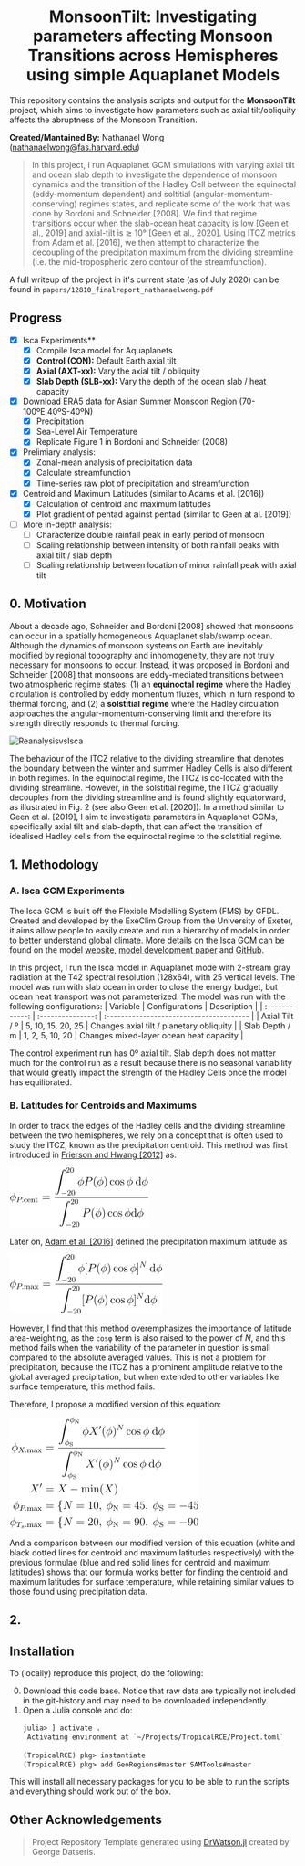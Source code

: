 # **<div align="center">MonsoonTilt: Investigating parameters affecting Monsoon Transitions across Hemispheres using simple Aquaplanet Models</div>**

This repository contains the analysis scripts and output for the **MonsoonTilt** project, which aims to investigate how parameters such as axial tilt/obliquity affects the abruptness of the Monsoon Transition.

**Created/Mantained By:** Nathanael Wong (nathanaelwong@fas.harvard.edu)
> In this project, I run Aquaplanet GCM simulations with varying axial tilt and ocean slab depth to investigate the dependence of monsoon dynamics and the transition of the Hadley Cell between the equinoctal (eddy-momentum dependent) and soltitial (angular-momentum-conserving) regimes states, and replicate some of the work that was done by Bordoni and Schneider [2008]. We find that regime transitions occur when the slab-ocean heat capacity is low [Geen et al., 2019] and axial-tilt is ≳ 10° [Geen et al., 2020]. Using ITCZ metrics from Adam et al. [2016], we then attempt to characterize the decoupling of the precipitation maximum from the dividing streamline (i.e. the mid-tropospheric zero contour of the streamfunction).

A full writeup of the project in it's current state (as of July 2020) can be found in `papers/12810_finalreport_nathanaelwong.pdf`

## Progress
* [x] Isca Experiments**
  * [x] Compile Isca model for Aquaplanets
  * [x] **Control (CON):** Default Earth axial tilt
  * [x] **Axial (AXT-xx):** Vary the axial tilt / obliquity
  * [x] **Slab Depth (SLB-xx):** Vary the depth of the ocean slab / heat capacity

* [x] Download ERA5 data for Asian Summer Monsoon Region (70-100ºE,40ºS-40ºN)
  * [x] Precipitation
  * [x] Sea-Level Air Temperature
  * [x] Replicate Figure 1 in Bordoni and Schneider (2008)

* [x] Prelimiary analysis:
  * [x] Zonal-mean analysis of precipitation data
  * [x] Calculate streamfunction
  * [x] Time-series raw plot of precipitation and streamfunction

* [x] Centroid and Maximum Latitudes (similar to Adams et al. [2016])
  * [x] Calculation of centroid and maximum latitudes
  * [x] Plot gradient of pentad against pentad (similar to Geen at al. [2019])

* [ ] More in-depth analysis:
  * [ ] Characterize double rainfall peak in early period of monsoon
  * [ ] Scaling relationship between intensity of both rainfall peaks with axial tilt / slab depth
  * [ ] Scaling relationship between location of minor rainfall peak with axial tilt

## 0. Motivation

About a decade ago, Schneider and Bordoni [2008] showed that monsoons can occur in a spatially homogeneous Aquaplanet slab/swamp ocean. Although the dynamics of monsoon systems on Earth are inevitably modified by regional topography and inhomogeneity, they are not truly necessary for monsoons to occur. Instead, it was proposed in Bordoni and Schneider [2008] that monsoons are eddy-mediated transitions between two atmospheric regime states: (1) an **equinoctal regime** where the Hadley circulation is controlled by eddy momentum fluxes, which in turn respond to thermal forcing, and (2) a **solstitial regime** where the Hadley circulation approaches the angular-momentum-conserving limit and therefore its strength directly responds to thermal forcing.

![ReanalysisvsIsca](figures/reanalysisvsisca.png)

The behaviour of the ITCZ relative to the dividing streamline that denotes the boundary between the winter and summer Hadley Cells is also different in both regimes. In the equinoctal regime, the ITCZ is co-located with the dividing streamline. However, in the solstitial regime, the ITCZ gradually decouples from the dividing streamline and is found slightly equatorward, as illustrated in Fig. 2 (see also Geen et al. [2020]). In a method similar to Geen et al. [2019], I aim to investigate parameters in Aquaplanet GCMs, specifically axial tilt and slab-depth, that can affect the transition of idealised Hadley cells from the equinoctal regime to the solstitial regime.

## 1. Methodology

### A. Isca GCM Experiments

The Isca GCM is built off the Flexible Modelling System (FMS) by GFDL.  Created and developed by the ExeClim Group from the University of Exeter, it aims allow people to easily create and run a hierarchy of models in order to better understand global climate.  More details on the Isca GCM can be found on the model [website](https://execlim.github.io/IscaWebsite/), [model development paper](https://gmd.copernicus.org/articles/11/843/2018/) and [GitHub](https://github.com/ExeClim/Isca).

In this project, I run the Isca model in Aquaplanet mode with 2-stream gray radiation at the T42 spectral resolution (128x64), with 25 vertical levels.  The model was run with slab ocean in order to close the energy budget, but ocean heat transport was not parameterized.  The model was run with the following configurations:
|    Variable    |  Configurations   |               Description                |
| :------------: | :---------------: | :--------------------------------------- |
| Axial Tilt / º | 5, 10, 15, 20, 25 | Changes axial tilt / planetary obliquity |
| Slab Depth / m |  1, 2, 5, 10, 20  | Changes mixed-layer ocean heat capacity  |

The control experiment run has 0º axial tilt.  Slab depth does not matter much for the control run as a result because there is no seasonal variability that would greatly impact the strength of the Hadley Cells once the model has equilibrated.

### B. Latitudes for Centroids and Maximums

In order to track the edges of the Hadley cells and the dividing streamline between the two hemispheres, we rely on a concept that is often used to study the ITCZ, known as the precipitation centroid.  This method was first introduced in [Frierson and Hwang [2012]](https://journals.ametsoc.org/jcli/article/25/2/720/33793/Extratropical-Influence-on-ITCZ-Shifts-in-Slab) as:

![FriersonCentroid](figures/friersoncentroid.png)

Later on, [Adam et al. [2016]](http://journals.ametsoc.org/doi/10.1175/JCLI-D-15-0710.1) defined the precipitation maximum latitude as

![AdamMaximum](figures/adammaximum.png)

However, I find that this method overemphasizes the importance of latitude area-weighting, as the `cosφ` term is also raised to the power of *N*, and this method fails when the variability of the parameter in question is small compared to the absolute averaged values.  This is not a problem for precipitation, because the ITCZ has a prominent amplitude relative to the global averaged precipitation, but when extended to other variables like surface temperature, this method fails.

Therefore, I propose a modified version of this equation:

![MaximumLat](figures/maximumlat.png)

And a comparison between our modified version of this equation (white and black dotted lines for centroid and maximum latitudes respectively) with the previous formulae (blue and red solid lines for centroid and maximum latitudes) shows that our formula works better for finding the centroid and maximum latitudes for surface temperature, while retaining similar values to those found using precipitation data.

## 2.

## Installation

To (locally) reproduce this project, do the following:

0. Download this code base. Notice that raw data are typically not included in the
   git-history and may need to be downloaded independently.
1. Open a Julia console and do:
   ```
   julia> ] activate .
    Activating environment at `~/Projects/TropicalRCE/Project.toml`

   (TropicalRCE) pkg> instantiate
   (TropicalRCE) pkg> add GeoRegions#master SAMTools#master
   ```

This will install all necessary packages for you to be able to run the scripts and
everything should work out of the box.

## **Other Acknowledgements**
> Project Repository Template generated using [DrWatson.jl](https://github.com/JuliaDynamics/DrWatson.jl) created by George Datseris.
